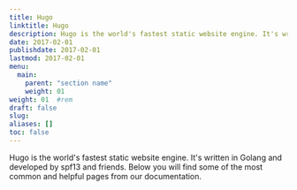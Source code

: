 ```yaml
---
title: Hugo
linktitle: Hugo
description: Hugo is the world's fastest static website engine. It's written in Golang and developed by spf13 and friends.
date: 2017-02-01
publishdate: 2017-02-01
lastmod: 2017-02-01
menu:
  main:
    parent: "section name"
    weight: 01
weight: 01	#rem
draft: false
slug:
aliases: []
toc: false
---
```

Hugo is the world's fastest static website engine. It's written in Golang and developed by spf13 and friends. Below you will find some of the most common and helpful pages from our documentation.

